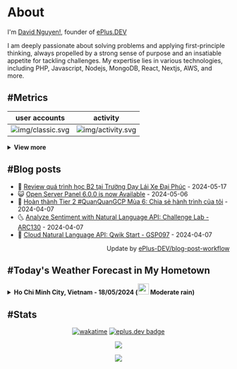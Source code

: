 # About

I'm [David Nguyen!](https://github.com/hoangsvit), founder of [ePlus.DEV](https://eplus.dev)

I am deeply passionate about solving problems and applying first-principle thinking, always propelled by a strong sense
of purpose and an insatiable appetite for tackling challenges. My expertise lies in various technologies, including PHP,
Javascript, Nodejs, MongoDB, React, Nextjs, AWS, and more.

## #Metrics

| user accounts | activity |
| ------------- | ------------- |
| ![img/classic.svg](https://metrics.eplus.dev//img/classic.svg) | ![img/activity.svg](https://metrics.eplus.dev//img/activity.svg) |

<details>
  <summary><b>View more</b></summary>

  | wakatime | languages |
  | ------------- | ------------- |
  | ![img/wakatime.svg](https://metrics.eplus.dev//img/wakatime.svg) | ![img/languages.svg](https://metrics.eplus.dev//img/languages.svg) |

  | achievements | followers |
  | ------------- | ------------- |
  | ![img/achievements.compact.svg](https://metrics.eplus.dev/img/achievements.compact.svg) | ![img/people.followers.svg](https://metrics.eplus.dev//img/people.followers.svg) |
</details>

## #Blog posts
- 🧰 [Review quá trình học B2 tại Trường Dạy Lái Xe Đại Phúc](https://eplus.dev/review-qua-trinh-hoc-b2-tai-truong-day-lai-xe-dai-phuc) - 2024-05-17 
- 😺 [Open Server Panel 6.0.0 is now Available](https://eplus.dev/open-server-panel-600-is-now-available) - 2024-05-06 
- 🗽 [Hoàn thành Tier 2 #QuanQuanGCP Mùa 6: Chia sẻ hành trình của tôi](https://eplus.dev/hoan-thanh-tier-2-quanquangcp-mua-6-chia-se-hanh-trinh-cua-toi) - 2024-04-07 
- 🌜 [Analyze Sentiment with Natural Language API: Challenge Lab - ARC130](https://eplus.dev/analyze-sentiment-with-natural-language-api-challenge-lab-arc130) - 2024-04-07 
- 📝 [Cloud Natural Language API: Qwik Start - GSP097](https://eplus.dev/cloud-natural-language-api-qwik-start-gsp097) - 2024-04-07 

<div align="right">
  Update by <a target="_blank"
    href="https://github.com/ePlus-DEV/blog-post-workflow">ePlus-DEV/blog-post-workflow</a>
</div>

## #Today's Weather Forecast in My Hometown



<details>
  <summary><b>Ho Chi Minh City, Vietnam - 18/05/2024 (<img src="https://cdn.weatherapi.com/weather/64x64/day/302.png" width="25" /> Moderate rain)</b></summary>


<table>
    <tr>
        <th>Hour</th>
        <td>00:00</td><td>01:00</td><td>02:00</td><td>03:00</td><td>04:00</td><td>05:00</td><td>06:00</td><td>07:00</td><td>08:00</td><td>09:00</td><td>10:00</td><td>11:00</td><td>12:00</td><td>13:00</td><td>14:00</td><td>15:00</td><td>16:00</td><td>17:00</td><td>18:00</td><td>19:00</td><td>20:00</td><td>21:00</td><td>22:00</td><td>23:00</td>
    </tr>
    <tr>
        <th>Weather</th>
        <td><img src="https://cdn.weatherapi.com/weather/64x64/night/386.png"></img></td><td><img src="https://cdn.weatherapi.com/weather/64x64/night/200.png"></img></td><td><img src="https://cdn.weatherapi.com/weather/64x64/night/200.png"></img></td><td><img src="https://cdn.weatherapi.com/weather/64x64/night/200.png"></img></td><td><img src="https://cdn.weatherapi.com/weather/64x64/night/200.png"></img></td><td><img src="https://cdn.weatherapi.com/weather/64x64/night/113.png"></img></td><td><img src="https://cdn.weatherapi.com/weather/64x64/day/113.png"></img></td><td><img src="https://cdn.weatherapi.com/weather/64x64/day/113.png"></img></td><td><img src="https://cdn.weatherapi.com/weather/64x64/day/113.png"></img></td><td><img src="https://cdn.weatherapi.com/weather/64x64/day/113.png"></img></td><td><img src="https://cdn.weatherapi.com/weather/64x64/day/113.png"></img></td><td><img src="https://cdn.weatherapi.com/weather/64x64/day/116.png"></img></td><td><img src="https://cdn.weatherapi.com/weather/64x64/day/116.png"></img></td><td><img src="https://cdn.weatherapi.com/weather/64x64/day/116.png"></img></td><td><img src="https://cdn.weatherapi.com/weather/64x64/day/116.png"></img></td><td><img src="https://cdn.weatherapi.com/weather/64x64/day/116.png"></img></td><td><img src="https://cdn.weatherapi.com/weather/64x64/day/116.png"></img></td><td><img src="https://cdn.weatherapi.com/weather/64x64/day/389.png"></img></td><td><img src="https://cdn.weatherapi.com/weather/64x64/day/176.png"></img></td><td><img src="https://cdn.weatherapi.com/weather/64x64/night/176.png"></img></td><td><img src="https://cdn.weatherapi.com/weather/64x64/night/353.png"></img></td><td><img src="https://cdn.weatherapi.com/weather/64x64/night/176.png"></img></td><td><img src="https://cdn.weatherapi.com/weather/64x64/night/356.png"></img></td><td><img src="https://cdn.weatherapi.com/weather/64x64/night/356.png"></img></td>
    </tr>
    <tr>
        <th>Condition</th>
        <td width="200px">Patchy light rain in area with thunder</td><td width="200px">Thundery outbreaks in nearby</td><td width="200px">Thundery outbreaks in nearby</td><td width="200px">Thundery outbreaks in nearby</td><td width="200px">Thundery outbreaks in nearby</td><td width="200px">Clear </td><td width="200px">Sunny</td><td width="200px">Sunny</td><td width="200px">Sunny</td><td width="200px">Sunny</td><td width="200px">Sunny</td><td width="200px">Partly Cloudy </td><td width="200px">Partly Cloudy </td><td width="200px">Partly Cloudy </td><td width="200px">Partly Cloudy </td><td width="200px">Partly Cloudy </td><td width="200px">Partly Cloudy </td><td width="200px">Moderate or heavy rain with thunder</td><td width="200px">Patchy rain nearby</td><td width="200px">Patchy rain nearby</td><td width="200px">Light rain shower</td><td width="200px">Patchy rain nearby</td><td width="200px">Moderate or heavy rain shower</td><td width="200px">Moderate or heavy rain shower</td>
    </tr>
    <tr>
        <th>Temperature</th>
        <td>28.4 °C</td><td>28.5 °C</td><td>28.3 °C</td><td>28.3 °C</td><td>27.9 °C</td><td>27.6 °C</td><td>27.6 °C</td><td>28.7 °C</td><td>30.2 °C</td><td>31.9 °C</td><td>33.6 °C</td><td>35 °C</td><td>36.2 °C</td><td>36.9 °C</td><td>37.1 °C</td><td>36.6 °C</td><td>34.9 °C</td><td>31 °C</td><td>31.3 °C</td><td>30.5 °C</td><td>29.8 °C</td><td>29.7 °C</td><td>29 °C</td><td>28.7 °C</td>
    </tr>
    <tr>
        <th>Wind</th>
        <td>7.9 kph</td><td>6.8 kph</td><td>6.5 kph</td><td>5 kph</td><td>4.3 kph</td><td>5.8 kph</td><td>5.8 kph</td><td>6.1 kph</td><td>6.5 kph</td><td>7.2 kph</td><td>7.6 kph</td><td>8.3 kph</td><td>9 kph</td><td>10.8 kph</td><td>14 kph</td><td>17.3 kph</td><td>19.8 kph</td><td>3.6 kph</td><td>17.6 kph</td><td>19.4 kph</td><td>14.4 kph</td><td>13 kph</td><td>13 kph</td><td>11.5 kph</td>
    </tr>
</table>


<div align="right">
  Updated at: 2024-05-18T10:34:32Z - by <a target="_blank"
    href="https://github.com/ePlus-DEV/weather-forecast">ePlus-DEV/weather-forecast</a>
</div>
</details>


## #Stats
<div align="center">

[![wakatime](https://wakatime.com/badge/user/e0aaeeb0-6b00-4a68-93a3-146329e5281e.svg)](https://wakatime.com/@e0aaeeb0-6b00-4a68-93a3-146329e5281e) [![eplus.dev badge](https://user-badge.eplus.dev/vietnam/hoangsvit.svg)](https://user-badge.eplus.dev/vietnam/hoangsvit)

![](https://komarev.com/ghpvc/?username=hoangsvit&style=for-the-badge)

[![](https://s11.flagcounter.com/count/1xO8/bg_FFFFFF/txt_000000/border_CCCCCC/columns_2/maxflags_10/viewers_3/labels_1/pageviews_1/flags_1/percent_0/)](https://s11.flagcounter.com/more/1xO8/)
</div>
